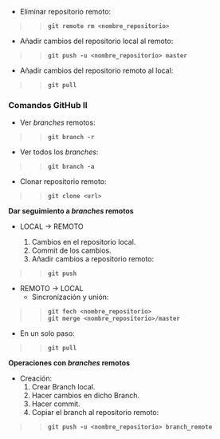 * Eliminar repositorio remoto:   >>**`git remote rm <nombre_repositorio>`*** Añadir cambios del repositorio local al remoto:   >>**`git push -u <nombre_repositorio> master`*** Añadir cambios del repositorio remoto al local:   >>**`git pull`**### Comandos GitHub II* Ver *branches* remotos:  >>**`git branch -r`*** Ver todos los *branches*:   >>**`git branch -a`*** Clonar repositorio remoto:   >>**`git clone <url>`****Dar seguimiento a *branches* remotos**+ LOCAL → REMOTO        1.  Cambios en el repositorio local.       2.  Commit de los cambios.       3.  Añadir cambios a repositorio remoto:   >>**`git push`**+ REMOTO → LOCAL    + Sincronización y unión:   >>**`git fech <nombre_repositorio>`**   >>**`git merge <nombre_repositorio>/master`**  + En un solo paso:   >>**`git pull`****Operaciones con *branches* remotos**+ Creación:    1. Crear Branch local.    2. Hacer cambios en dicho Branch.    3. Hacer commit.    4. Copiar el branch al repositorio remoto:   >>**`git push -u <nombre_repositorio> branch_remote`**